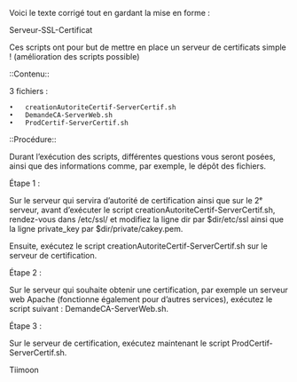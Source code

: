 Voici le texte corrigé tout en gardant la mise en forme :

Serveur-SSL-Certificat

Ces scripts ont pour but de mettre en place un serveur de certificats simple ! (amélioration des scripts possible)

::Contenu::

3 fichiers :

	•	creationAutoriteCertif-ServerCertif.sh
	•	DemandeCA-ServerWeb.sh
	•	ProdCertif-ServerCertif.sh

::Procédure::

Durant l’exécution des scripts, différentes questions vous seront posées, ainsi que des informations comme, par exemple, le dépôt des fichiers.

Étape 1 :

Sur le serveur qui servira d’autorité de certification ainsi que sur le 2ᵉ serveur, avant d’exécuter le script creationAutoriteCertif-ServerCertif.sh, rendez-vous dans /etc/ssl/ et modifiez la ligne dir par $dir/etc/ssl ainsi que la ligne private_key par $dir/private/cakey.pem.

Ensuite, exécutez le script creationAutoriteCertif-ServerCertif.sh sur le serveur de certification.

Étape 2 :

Sur le serveur qui souhaite obtenir une certification, par exemple un serveur web Apache (fonctionne également pour d’autres services), exécutez le script suivant : DemandeCA-ServerWeb.sh.

Étape 3 :

Sur le serveur de certification, exécutez maintenant le script ProdCertif-ServerCertif.sh.

Tiimoon
